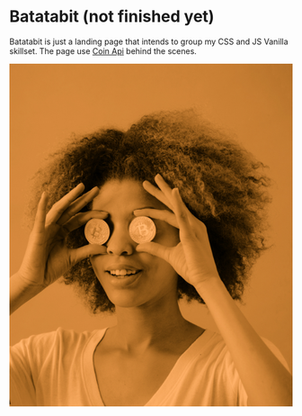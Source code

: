 # Batatabit (not finished yet)

<p>Batatabit is just a landing page that intends to group my CSS and JS Vanilla skillset. The page use <a href="https://coinapi.io" target="_blank">Coin Api</a> behind the scenes.</p>

<img src="/src/public/static/img/bitcoinbaby2x.jpg" alt="womem">
